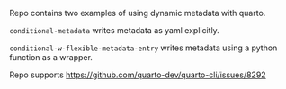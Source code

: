 Repo contains two examples of using dynamic metadata with quarto.

`conditional-metadata` writes metadata as yaml explicitly.

`conditional-w-flexible-metadata-entry` writes metadata using a python function as a wrapper.

Repo supports https://github.com/quarto-dev/quarto-cli/issues/8292